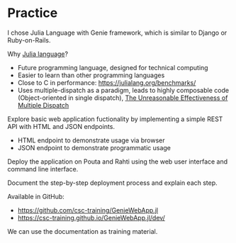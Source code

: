 # Practice
I chose Julia Language with Genie framework, which is similar to Django or Ruby-on-Rails.


Why [Julia language](https://julialang.org/)?

* Future programming language, designed for technical computing
* Easier to learn than other programming languages
* Close to C in performance: https://julialang.org/benchmarks/
* Uses multiple-dispatch as a paradigm, leads to highly composable code (Object-oriented in single dispatch), [The Unreasonable Effectiveness of Multiple Dispatch](https://www.youtube.com/watch?v=kc9HwsxE1OY)


Explore basic web application fuctionality by implementing a simple REST API with HTML and JSON endpoints.

- HTML endpoint to demonstrate usage via browser
- JSON endpoint to demonstrate programmatic usage


Deploy the application on Pouta and Rahti using the web user interface and command line interface.


Document the step-by-step deployment process and explain each step.


Available in GitHub:

- https://github.com/csc-training/GenieWebApp.jl
- https://csc-training.github.io/GenieWebApp.jl/dev/

We can use the documentation as training material.
